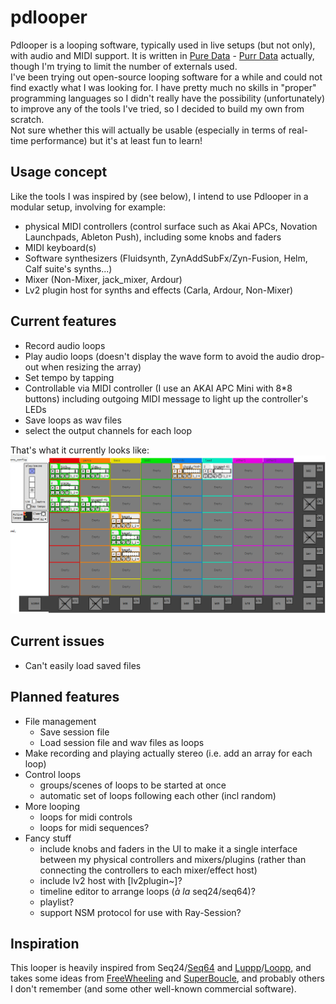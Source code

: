 # pdlooper

Pdlooper is a looping software, typically used in live setups (but not only), with audio and MIDI support. It is written in [Pure Data](https://puredata.info/) - [Purr Data](https://github.com/agraef/purr-data) actually, though I'm trying to limit the number of externals used.   
I've been trying out open-source looping software for a while and could not find exactly what I was looking for. I have pretty much no skills in "proper" programming languages so I didn't really have the possibility (unfortunately) to improve any of the tools I've tried, so I decided to build my own from scratch.  
Not sure whether this will actually be usable (especially in terms of real-time performance) but it's at least fun to learn!

## Usage concept
Like the tools I was inspired by (see below), I intend to use Pdlooper in a modular setup, involving for example:
- physical MIDI controllers (control surface such as Akai APCs, Novation Launchpads, Ableton Push), including some knobs and faders
- MIDI keyboard(s)
- Software synthesizers (Fluidsynth, ZynAddSubFx/Zyn-Fusion, Helm, Calf suite's synths...)
- Mixer (Non-Mixer, jack_mixer, Ardour)
- Lv2 plugin host for synths and effects (Carla, Ardour, Non-Mixer)

## Current features
- Record audio loops
- Play audio loops (doesn't display the wave form to avoid the audio drop-out when resizing the array)
- Set tempo by tapping
- Controllable via MIDI controller (I use an AKAI APC Mini with 8*8 buttons) including outgoing MIDI message to light up the controller's LEDs
- Save loops as wav files
- select the output channels for each loop

That's what it currently looks like:
![](screenshots/latest.png)

## Current issues
- Can't easily load saved files

## Planned features
- File management
  - Save session file
  - Load session file and wav files as loops
- Make recording and playing actually stereo (i.e. add an array for each loop)
- Control loops
  - groups/scenes of loops to be started at once
  - automatic set of loops following each other (incl random)
- More looping
  - loops for midi controls
  - loops for midi sequences?
- Fancy stuff
  - include knobs and faders in the UI to make it a single interface between my physical controllers and mixers/plugins (rather than connecting the controllers to each mixer/effect host)
  - include lv2 host with [lv2plugin~]?
  - timeline editor to arrange loops (*à la* seq24/seq64)?
  - playlist?
  - support NSM protocol for use with Ray-Session?


## Inspiration
This looper is heavily inspired from Seq24/[Seq64](https://github.com/ahlstromcj/sequencer64) and [Luppp](http://openavproductions.com/luppp/)/[Loopp](https://git.netzspielplatz.de/soundship/loopp), and takes some ideas from [FreeWheeling](https://github.com/free-wheeling/freewheeling) and [SuperBoucle](https://github.com/Vampouille/superboucle), and probably others I don't remember (and some other well-known commercial software).
